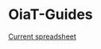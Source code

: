 # OiaT-Guides

[Current spreadsheet](https://docs.google.com/spreadsheets/d/1QzjZGDQ0oihMzwZ_mXsiVmxyPx08HbrkEnSe4DBCibU/edit#gid=0)
